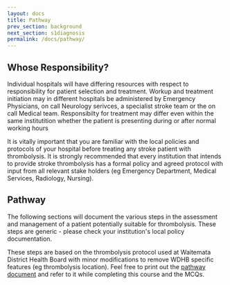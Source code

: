 ```yaml
---
layout: docs
title: Pathway
prev_section: background
next_section: s1diagnosis
permalink: /docs/pathway/
---
```


## Whose Responsibility?

Individual hospitals will have differing resources with respect to responsibility for patient selection and treatment. Workup and treatment initiation may in different hospitals be administered by Emergency Physicians, on call Neurology serivces, a specialist stroke team or the on call Medical team. Responsibilty for treatment may differ even within the same institutition whether the patient is presenting during or after normal working hours 

<div class="note warning">
It is vitally important that you are familiar with the local policies and protocols of your hospital before treating any stroke patient with thrombolysis. It is strongly recommended that every institution that intends to provide stroke thrombolysis has a formal policy and agreed protocol with input from all relevant stake holders (eg Emergency Department, Medical Services, Radiology, Nursing). 
</div>

## Pathway

The following sections will document the various steps in the assessment and management of a patient potentially suitable for thrombolysis. These steps are generic - please check your institution's local policy documentation.

These steps are based on the thrombolysis protocol used at Waitemata District Health Board with minor modifications to remove WDHB specific features (eg thrombolysis location). Feel free to print out the [pathway document](pathway.pdf) and refer to it while completing this course and the MCQs.